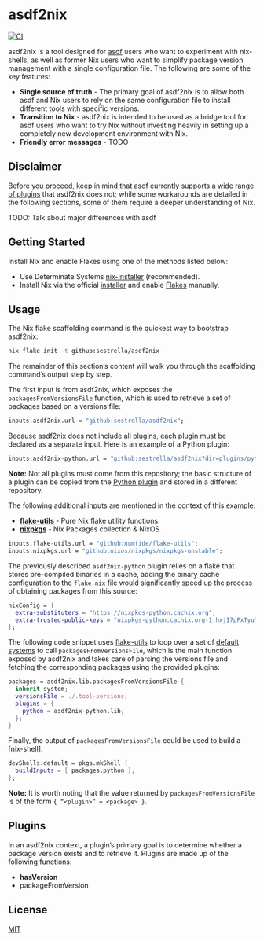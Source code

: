 # asdf2nix

[![CI](https://github.com/sestrella/asdf2nix/actions/workflows/ci.yml/badge.svg)](https://github.com/sestrella/asdf2nix/actions/workflows/ci.yml)

asdf2nix is a tool designed for [asdf] users who want to experiment with
nix-shells, as well as former Nix users who want to simplify package version
management with a single configuration file. The following are some of the key
features:

- **Single source of truth** - The primary goal of asdf2nix is to allow both
  asdf and Nix users to rely on the same configuration file to install
  different tools with specific versions.
- **Transition to Nix** - asdf2nix is intended to be used as a bridge tool for
  asdf users who want to try Nix without investing heavily in setting up a
  completely new development environment with Nix.
- **Friendly error messages** - TODO

## Disclaimer

Before you proceed, keep in mind that asdf currently supports a [wide range of
plugins](https://github.com/asdf-vm/asdf-plugins) that asdf2nix does not; while
some workarounds are detailed in the following sections, some of them require a
deeper understanding of Nix.

TODO: Talk about major differences with asdf

## Getting Started

Install Nix and enable Flakes using one of the methods listed below:

- Use Determinate Systems
  [nix-installer](https://github.com/DeterminateSystems/nix-installer)
  (recommended).
- Install Nix via the official [installer](https://nixos.org/download) and
  enable [Flakes](https://nixos.wiki/wiki/Flakes) manually.

## Usage

The Nix flake scaffolding command is the quickest way to bootstrap asdf2nix:

```sh
nix flake init -t github:sestrella/asdf2nix
```

The remainder of this section’s content will walk you through the scaffolding
command’s output step by step.

The first input is from asdf2nix, which exposes the `packagesFromVersionsFile`
function, which is used to retrieve a set of packages based on a versions file:

```nix
inputs.asdf2nix.url = "github:sestrella/asdf2nix";
```

Because asdf2nix does not include all plugins, each plugin must be declared as
a separate input. Here is an example of a Python plugin:

```nix
inputs.asdf2nix-python.url = "github:sestrella/asdf2nix?dir=plugins/python";
```

**Note:** Not all plugins must come from this repository; the basic structure
of a plugin can be copied from the [Python plugin](plugins/python) and stored
in a different repository.

The following additional inputs are mentioned in the context of this example:

- **[flake-utils]** - Pure Nix flake utility functions.
- **[nixpkgs]** - Nix Packages collection & NixOS

```nix
inputs.flake-utils.url = "github:numtide/flake-utils";
inputs.nixpkgs.url = "github:nixos/nixpkgs/nixpkgs-unstable";
```

The previously described `asdf2nix-python` plugin relies on a flake that stores
pre-compiled binaries in a cache, adding the binary cache configuration to the
`flake.nix` file would significantly speed up the process of obtaining packages
from this source:

```nix
nixConfig = {
  extra-substituters = "https://nixpkgs-python.cachix.org";
  extra-trusted-public-keys = "nixpkgs-python.cachix.org-1:hxjI7pFxTyuTHn2NkvWCrAUcNZLNS3ZAvfYNuYifcEU=";
};
```

The following code snippet uses [flake-utils] to loop over a set of [default
systems](https://github.com/nix-systems/default) to call
`packagesFromVersionsFile`, which is the main function exposed by asdf2nix and
takes care of parsing the versions file and fetching the corresponding packages
using the provided plugins:

```nix
packages = asdf2nix.lib.packagesFromVersionsFile {
  inherit system;
  versionsFile = ./.tool-versions;
  plugins = {
    python = asdf2nix-python.lib;
  };
}
```

Finally, the output of `packagesFromVersionsFile` could be used to build a
[nix-shell].

```nix
devShells.default = pkgs.mkShell {
  buildInputs = [ packages.python ];
};
```

**Note:** It is worth noting that the value returned by
`packagesFromVersionsFile` is of the form `{ “<plugin>” = <package> }`.

## Plugins

In an asdf2nix context, a plugin’s primary goal is to determine whether a
package version exists and to retrieve it. Plugins are made up of the following
functions:

- **hasVersion**
- packageFromVersion

## License

[MIT](LICENSE)

[asdf]: https://asdf-vm.com
[flake-utils]: https://github.com/numtide/flake-utils
[nixpkgs]: https://github.com/nixos/nixpkgs
